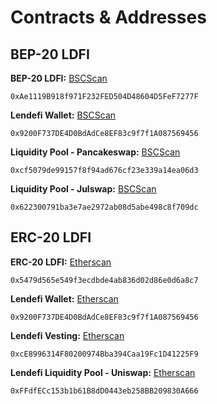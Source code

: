 # Contracts & Addresses

## BEP-20 LDFI 

**BEP-20 LDFI:** [BSCScan](https://bscscan.com/token/0xae1119b918f971f232fed504d48604d5fef7277f)

```
0xAe1119B918f971F232FED504D48604D5FeF7277F
```

**Lendefi Wallet:** [BSCScan](https://bscscan.com/address/0x9200F737DE4D0BdAdCe8EF83c9f7f1A087569456)

```
0x9200F737DE4D0BdAdCe8EF83c9f7f1A087569456
```

**Liquidity Pool - Pancakeswap:**  [BSCScan](https://bscscan.com/address/0xcf5079de99157f8f94ad676cf23e339a14ea06d3)

```
0xcf5079de99157f8f94ad676cf23e339a14ea06d3
```

**Liquidity Pool - Julswap:**  [BSCScan](https://bscscan.com/address/0x622300791ba3e7ae2972ab08d5abe498c8f709dc)

```
0x622300791ba3e7ae2972ab08d5abe498c8f709dc
```

## ERC-20 LDFI

**ERC-20 LDFI:** [Etherscan](https://etherscan.io/token/0x5479d565e549f3ecdbde4ab836d02d86e0d6a8c7)

```
0x5479d565e549f3ecdbde4ab836d02d86e0d6a8c7
```

**Lendefi Wallet:** [Etherscan](https://etherscan.io/address/0x9200F737DE4D0BdAdCe8EF83c9f7f1A087569456)

```
0x9200F737DE4D0BdAdCe8EF83c9f7f1A087569456
```

**Lendefi Vesting:** [Etherscan](https://etherscan.io/address/0xce8996314f80200974bba394caa19fc1d41225f9)

```
0xcE8996314F80200974Bba394Caa19Fc1D41225F9
```

**Lendefi Liquidity Pool - Uniswap:** [Etherscan](https://etherscan.io/address/0xFFdfECc153b1b61B8dD0443eb258BB209830A666)

```
0xFFdfECc153b1b61B8dD0443eb258BB209830A666
```

